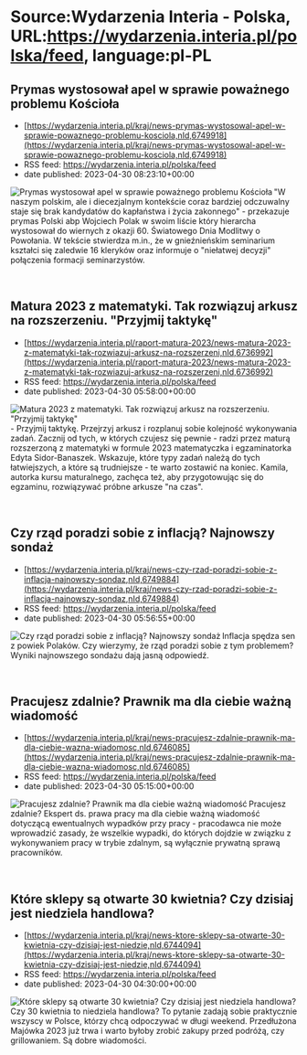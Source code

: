 # Source:Wydarzenia Interia - Polska, URL:https://wydarzenia.interia.pl/polska/feed, language:pl-PL

## Prymas wystosował apel w sprawie poważnego problemu Kościoła
 - [https://wydarzenia.interia.pl/kraj/news-prymas-wystosowal-apel-w-sprawie-powaznego-problemu-kosciola,nId,6749918](https://wydarzenia.interia.pl/kraj/news-prymas-wystosowal-apel-w-sprawie-powaznego-problemu-kosciola,nId,6749918)
 - RSS feed: https://wydarzenia.interia.pl/polska/feed
 - date published: 2023-04-30 08:23:10+00:00

<p><a href="https://wydarzenia.interia.pl/kraj/news-prymas-wystosowal-apel-w-sprawie-powaznego-problemu-kosciola,nId,6749918"><img align="left" alt="Prymas wystosował apel w sprawie poważnego problemu Kościoła" src="https://i.iplsc.com/prymas-wystosowal-apel-w-sprawie-powaznego-problemu-kosciola/000H3E400M5VX3NY-C321.jpg" /></a>&quot;W naszym polskim, ale i diecezjalnym kontekście coraz bardziej odczuwalny staje się brak kandydatów do kapłaństwa i życia zakonnego&quot; - przekazuje prymas Polski abp Wojciech Polak w swoim liście który hierarcha wystosował do wiernych z okazji 60. Światowego Dnia Modlitwy o Powołania. W tekście stwierdza m.in., że w gnieźnieńskim seminarium kształci się zaledwie 16 kleryków oraz informuje o &quot;niełatwej decyzji&quot; połączenia formacji seminarzystów.</p><br clear="all" />

## Matura 2023 z matematyki. Tak rozwiązuj arkusz na rozszerzeniu. "Przyjmij taktykę"
 - [https://wydarzenia.interia.pl/raport-matura-2023/news-matura-2023-z-matematyki-tak-rozwiazuj-arkusz-na-rozszerzeni,nId,6736992](https://wydarzenia.interia.pl/raport-matura-2023/news-matura-2023-z-matematyki-tak-rozwiazuj-arkusz-na-rozszerzeni,nId,6736992)
 - RSS feed: https://wydarzenia.interia.pl/polska/feed
 - date published: 2023-04-30 05:58:00+00:00

<p><a href="https://wydarzenia.interia.pl/raport-matura-2023/news-matura-2023-z-matematyki-tak-rozwiazuj-arkusz-na-rozszerzeni,nId,6736992"><img align="left" alt="Matura 2023 z matematyki. Tak rozwiązuj arkusz na rozszerzeniu. &quot;Przyjmij taktykę&quot;" src="https://i.iplsc.com/matura-2023-z-matematyki-tak-rozwiazuj-arkusz-na-rozszerzeni/000G4TOX5EMXUGQC-C321.jpg" /></a>- Przyjmij taktykę. Przejrzyj arkusz i rozplanuj sobie kolejność wykonywania zadań. Zacznij od tych, w których czujesz się pewnie - radzi przez maturą rozszerzoną z matematyki w formule 2023 matematyczka i egzaminatorka Edyta Sidor-Banaszek. Wskazuje, które typy zadań należą do tych łatwiejszych, a które są trudniejsze - te warto zostawić na koniec. Kamila, autorka kursu maturalnego, zachęca też, aby przygotowując się do egzaminu, rozwiązywać próbne arkusze &quot;na czas&quot;.</p><br clear="all" />

## Czy rząd poradzi sobie z inflacją? Najnowszy sondaż
 - [https://wydarzenia.interia.pl/kraj/news-czy-rzad-poradzi-sobie-z-inflacja-najnowszy-sondaz,nId,6749884](https://wydarzenia.interia.pl/kraj/news-czy-rzad-poradzi-sobie-z-inflacja-najnowszy-sondaz,nId,6749884)
 - RSS feed: https://wydarzenia.interia.pl/polska/feed
 - date published: 2023-04-30 05:56:55+00:00

<p><a href="https://wydarzenia.interia.pl/kraj/news-czy-rzad-poradzi-sobie-z-inflacja-najnowszy-sondaz,nId,6749884"><img align="left" alt="Czy rząd poradzi sobie z inflacją? Najnowszy sondaż" src="https://i.iplsc.com/czy-rzad-poradzi-sobie-z-inflacja-najnowszy-sondaz/000FHIM2S9WR7OSY-C321.jpg" /></a>Inflacja spędza sen z powiek Polaków. Czy wierzymy, że rząd poradzi sobie z tym problemem? Wyniki najnowszego sondażu dają jasną odpowiedź.</p><br clear="all" />

## Pracujesz zdalnie? Prawnik ma dla ciebie ważną wiadomość
 - [https://wydarzenia.interia.pl/kraj/news-pracujesz-zdalnie-prawnik-ma-dla-ciebie-wazna-wiadomosc,nId,6746085](https://wydarzenia.interia.pl/kraj/news-pracujesz-zdalnie-prawnik-ma-dla-ciebie-wazna-wiadomosc,nId,6746085)
 - RSS feed: https://wydarzenia.interia.pl/polska/feed
 - date published: 2023-04-30 05:15:00+00:00

<p><a href="https://wydarzenia.interia.pl/kraj/news-pracujesz-zdalnie-prawnik-ma-dla-ciebie-wazna-wiadomosc,nId,6746085"><img align="left" alt="Pracujesz zdalnie? Prawnik ma dla ciebie ważną wiadomość" src="https://i.iplsc.com/pracujesz-zdalnie-prawnik-ma-dla-ciebie-wazna-wiadomosc/0006JN8XBUB15P6P-C321.jpg" /></a>Pracujesz zdalnie? Ekspert ds. prawa pracy ma dla ciebie ważną wiadomość dotyczącą ewentualnych wypadków przy pracy - pracodawca nie może wprowadzić zasady, że wszelkie wypadki, do których dojdzie w związku z wykonywaniem pracy w trybie zdalnym, są wyłącznie prywatną sprawą pracowników.</p><br clear="all" />

## Które sklepy są otwarte 30 kwietnia? Czy dzisiaj jest niedziela handlowa?
 - [https://wydarzenia.interia.pl/kraj/news-ktore-sklepy-sa-otwarte-30-kwietnia-czy-dzisiaj-jest-niedzie,nId,6744094](https://wydarzenia.interia.pl/kraj/news-ktore-sklepy-sa-otwarte-30-kwietnia-czy-dzisiaj-jest-niedzie,nId,6744094)
 - RSS feed: https://wydarzenia.interia.pl/polska/feed
 - date published: 2023-04-30 04:30:00+00:00

<p><a href="https://wydarzenia.interia.pl/kraj/news-ktore-sklepy-sa-otwarte-30-kwietnia-czy-dzisiaj-jest-niedzie,nId,6744094"><img align="left" alt="Które sklepy są otwarte 30 kwietnia? Czy dzisiaj jest niedziela handlowa?" src="https://i.iplsc.com/ktore-sklepy-sa-otwarte-30-kwietnia-czy-dzisiaj-jest-niedzie/000H32FMSB4O4G0M-C321.jpg" /></a>Czy 30 kwietnia to niedziela handlowa? To pytanie zadają sobie praktycznie wszyscy w Polsce, którzy chcą odpoczywać w długi weekend. Przedłużona Majówka 2023 już trwa i warto byłoby zrobić zakupy przed podróżą, czy grillowaniem. Są dobre wiadomości.</p><br clear="all" />

